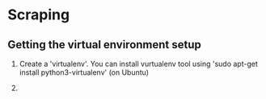 # Scraping

## Getting the virtual environment setup
1. Create a 'virtualenv'. You can install vurtualenv tool using
   'sudo apt-get install python3-virtualenv' (on Ubuntu)

2. 
